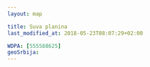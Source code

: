 ```yaml
---
layout: map

title: Suva planina
last_modified_at: 2018-05-23T08:07:29+02:00

WDPA: [555588625]
geoSrbija:
---
```

